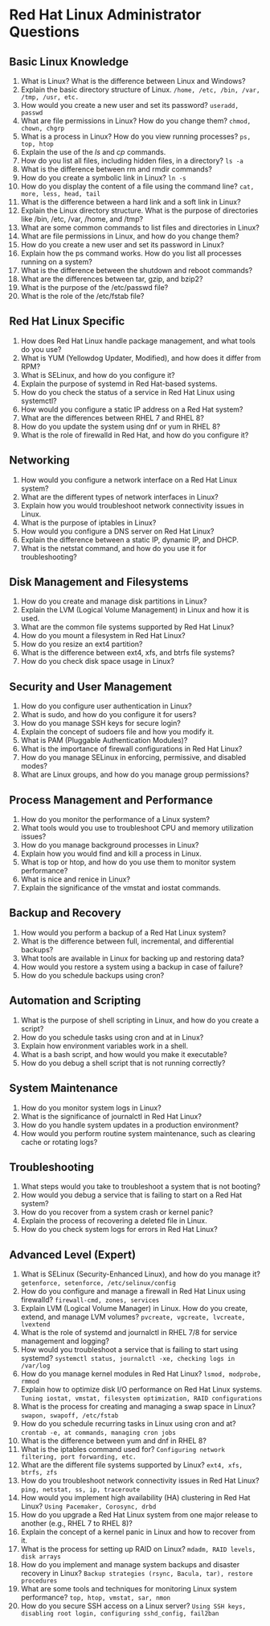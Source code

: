 # Red Hat Linux Administrator Questions

## Basic Linux Knowledge
1. What is Linux? What is the difference between Linux and Windows?
2. Explain the basic directory structure of Linux.
`/home, /etc, /bin, /var, /tmp, /usr, etc.`
3. How would you create a new user and set its password?
`useradd, passwd`
4. What are file permissions in Linux? How do you change them?
`chmod, chown, chgrp`
5. What is a process in Linux? How do you view running processes?
`ps, top, htop`
6. Explain the use of the *ls* and *cp* commands.
7. How do you list all files, including hidden files, in a directory?
`ls -a`
8. What is the difference between rm and rmdir commands?
9. How do you create a symbolic link in Linux?
`ln -s`
10. How do you display the content of a file using the command line?
`cat, more, less, head, tail`
11. What is the difference between a hard link and a soft link in Linux?
12. Explain the Linux directory structure. What is the purpose of directories like /bin, /etc, /var, /home, and /tmp?
13. What are some common commands to list files and directories in Linux?
14. What are file permissions in Linux, and how do you change them?
15. How do you create a new user and set its password in Linux?
16. Explain how the ps command works. How do you list all processes running on a system?
17. What is the difference between the shutdown and reboot commands?
18. What are the differences between tar, gzip, and bzip2?
19. What is the purpose of the /etc/passwd file?
20. What is the role of the /etc/fstab file?

## Red Hat Linux Specific
1. How does Red Hat Linux handle package management, and what tools do you use?
2. What is YUM (Yellowdog Updater, Modified), and how does it differ from RPM?
3. What is SELinux, and how do you configure it?
4. Explain the purpose of systemd in Red Hat-based systems.
5. How do you check the status of a service in Red Hat Linux using systemctl?
6. How would you configure a static IP address on a Red Hat system?
7. What are the differences between RHEL 7 and RHEL 8?
8. How do you update the system using dnf or yum in RHEL 8?
9. What is the role of firewalld in Red Hat, and how do you configure it?

## Networking
1. How would you configure a network interface on a Red Hat Linux system?
2. What are the different types of network interfaces in Linux?
3. Explain how you would troubleshoot network connectivity issues in Linux.
4. What is the purpose of iptables in Linux?
5. How would you configure a DNS server on Red Hat Linux?
6. Explain the difference between a static IP, dynamic IP, and DHCP.
7. What is the netstat command, and how do you use it for troubleshooting?

## Disk Management and Filesystems
1. How do you create and manage disk partitions in Linux?
2.  Explain the LVM (Logical Volume Management) in Linux and how it is used.
3.  What are the common file systems supported by Red Hat Linux?
4.  How do you mount a filesystem in Red Hat Linux?
5.  How do you resize an ext4 partition?
6.  What is the difference between ext4, xfs, and btrfs file systems?
7.  How do you check disk space usage in Linux?

## Security and User Management
1. How do you configure user authentication in Linux?
2. What is sudo, and how do you configure it for users?
3. How do you manage SSH keys for secure login?
4. Explain the concept of sudoers file and how you modify it.
5. What is PAM (Pluggable Authentication Modules)?
6. What is the importance of firewall configurations in Red Hat Linux?
7. How do you manage SELinux in enforcing, permissive, and disabled modes?
8. What are Linux groups, and how do you manage group permissions?

## Process Management and Performance
1. How do you monitor the performance of a Linux system?
2. What tools would you use to troubleshoot CPU and memory utilization issues?
3. How do you manage background processes in Linux?
4. Explain how you would find and kill a process in Linux.
5. What is top or htop, and how do you use them to monitor system performance?
6. What is nice and renice in Linux?
7. Explain the significance of the vmstat and iostat commands.

## Backup and Recovery
1. How would you perform a backup of a Red Hat Linux system?
2. What is the difference between full, incremental, and differential backups?
3. What tools are available in Linux for backing up and restoring data?
4. How would you restore a system using a backup in case of failure?
5. How do you schedule backups using cron?

## Automation and Scripting
1. What is the purpose of shell scripting in Linux, and how do you create a script?
2. How do you schedule tasks using cron and at in Linux?
3. Explain how environment variables work in a shell.
4. What is a bash script, and how would you make it executable?
5. How do you debug a shell script that is not running correctly?

## System Maintenance
1. How do you monitor system logs in Linux?
2. What is the significance of journalctl in Red Hat Linux?
3. How do you handle system updates in a production environment?
4. How would you perform routine system maintenance, such as clearing cache or rotating logs?

## Troubleshooting
1. What steps would you take to troubleshoot a system that is not booting?
2. How would you debug a service that is failing to start on a Red Hat system?
3. How do you recover from a system crash or kernel panic?
4. Explain the process of recovering a deleted file in Linux.
5. How do you check system logs for errors in Red Hat Linux?


## Advanced Level (Expert)
1. What is SELinux (Security-Enhanced Linux), and how do you manage it?
`getenforce, setenforce, /etc/selinux/config`
2. How do you configure and manage a firewall in Red Hat Linux using firewalld?
`firewall-cmd, zones, services`
3. Explain LVM (Logical Volume Manager) in Linux. How do you create, extend, and manage LVM volumes?
`pvcreate, vgcreate, lvcreate, lvextend`
4. What is the role of systemd and journalctl in RHEL 7/8 for service management and logging?
5. How would you troubleshoot a service that is failing to start using systemd?
`systemctl status, journalctl -xe, checking logs in /var/log`
6. How do you manage kernel modules in Red Hat Linux?
`lsmod, modprobe, rmmod`
7. Explain how to optimize disk I/O performance on Red Hat Linux systems.
`Tuning iostat, vmstat, filesystem optimization, RAID configurations`
8. What is the process for creating and managing a swap space in Linux?
`swapon, swapoff, /etc/fstab`
9. How do you schedule recurring tasks in Linux using cron and at?
`crontab -e, at commands, managing cron jobs`
10. What is the difference between yum and dnf in RHEL 8?
11. What is the iptables command used for?
`Configuring network filtering, port forwarding, etc.`
12. What are the different file systems supported by Linux?
`ext4, xfs, btrfs, zfs`
13. How do you troubleshoot network connectivity issues in Red Hat Linux?
`ping, netstat, ss, ip, traceroute`
14. How would you implement high availability (HA) clustering in Red Hat Linux?
`Using Pacemaker, Corosync, drbd`
15. How do you upgrade a Red Hat Linux system from one major release to another (e.g., RHEL 7 to RHEL 8)?
16. Explain the concept of a kernel panic in Linux and how to recover from it.
17. What is the process for setting up RAID on Linux?
`mdadm, RAID levels, disk arrays`
18. How do you implement and manage system backups and disaster recovery in Linux?
`Backup strategies (rsync, Bacula, tar), restore procedures`
19. What are some tools and techniques for monitoring Linux system performance?
`top, htop, vmstat, sar, nmon`
20. How do you secure SSH access on a Linux server?
`Using SSH keys, disabling root login, configuring sshd_config, fail2ban`
